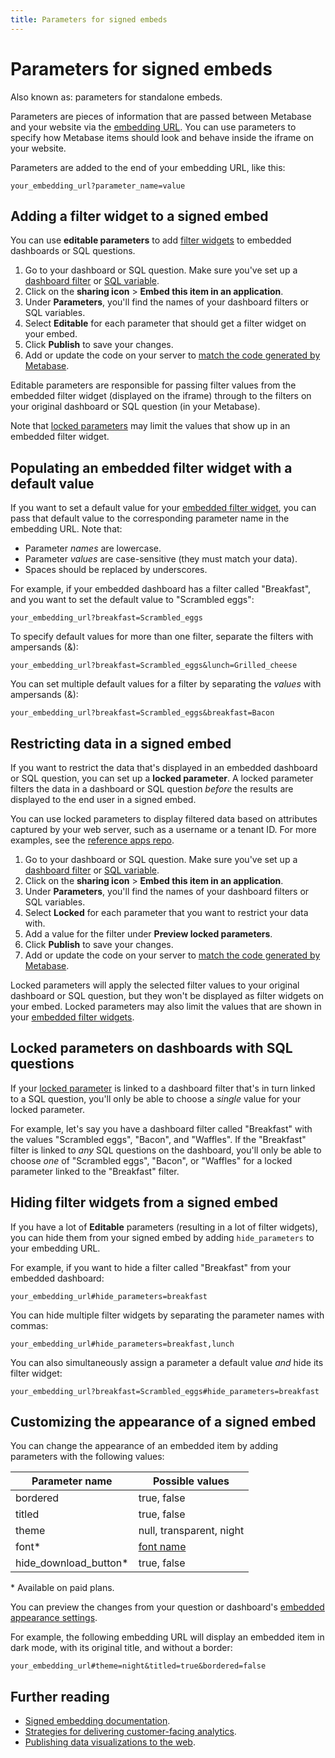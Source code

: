 ```yaml
---
title: Parameters for signed embeds
---
```


# Parameters for signed embeds

Also known as: parameters for standalone embeds.

Parameters are pieces of information that are passed between Metabase and your website via the [embedding URL](./signed-embedding.md#adding-the-embedding-url-to-your-website). You can use parameters to specify how Metabase items should look and behave inside the iframe on your website.

Parameters are added to the end of your embedding URL, like this:

```
your_embedding_url?parameter_name=value
```

## Adding a filter widget to a signed embed

You can use **editable parameters** to add [filter widgets](https://www.metabase.com/glossary/filter_widget) to embedded dashboards or SQL questions.

1. Go to your dashboard or SQL question. Make sure you've set up a [dashboard filter](../dashboards/filters.md) or [SQL variable](../questions/native-editor/sql-parameters.md).
2. Click on the **sharing icon** > **Embed this item in an application**.
3. Under **Parameters**, you'll find the names of your dashboard filters or SQL variables.
4. Select **Editable** for each parameter that should get a filter widget on your embed.
5. Click **Publish** to save your changes.
6. Add or update the code on your server to [match the code generated by Metabase](./signed-embedding.md#previewing-the-server-code-for-an-embed).

Editable parameters are responsible for passing filter values from the embedded filter widget (displayed on the iframe) through to the filters on your original dashboard or SQL question (in your Metabase).

Note that [locked parameters](#restricting-data-in-a-signed-embed) may limit the values that show up in an embedded filter widget.

## Populating an embedded filter widget with a default value

If you want to set a default value for your [embedded filter widget](#adding-a-filter-widget-to-a-signed-embed), you can pass that default value to the corresponding parameter name in the embedding URL. Note that:

- Parameter _names_ are lowercase.
- Parameter _values_ are case-sensitive (they must match your data).
- Spaces should be replaced by underscores.

For example, if your embedded dashboard has a filter called "Breakfast", and you want to set the default value to "Scrambled eggs":

```
your_embedding_url?breakfast=Scrambled_eggs
```

To specify default values for more than one filter, separate the filters with ampersands (&):

```
your_embedding_url?breakfast=Scrambled_eggs&lunch=Grilled_cheese
```

You can set multiple default values for a filter by separating the _values_ with ampersands (&):

```
your_embedding_url?breakfast=Scrambled_eggs&breakfast=Bacon
```

## Restricting data in a signed embed

If you want to restrict the data that's displayed in an embedded dashboard or SQL question, you can set up a **locked parameter**. A locked parameter filters the data in a dashboard or SQL question _before_ the results are displayed to the end user in a signed embed.

You can use locked parameters to display filtered data based on attributes captured by your web server, such as a username or a tenant ID. For more examples, see the [reference apps repo](https://github.com/metabase/embedding-reference-apps).

1. Go to your dashboard or SQL question. Make sure you've set up a [dashboard filter](../dashboards/filters.md) or [SQL variable](../questions/native-editor/sql-parameters.md).
2. Click on the **sharing icon** > **Embed this item in an application**.
3. Under **Parameters**, you'll find the names of your dashboard filters or SQL variables.
4. Select **Locked** for each parameter that you want to restrict your data with.
5. Add a value for the filter under **Preview locked parameters**.
6. Click **Publish** to save your changes.
7. Add or update the code on your server to [match the code generated by Metabase](./signed-embedding.md#previewing-the-server-code-for-an-embed).

Locked parameters will apply the selected filter values to your original dashboard or SQL question, but they won't be displayed as filter widgets on your embed. Locked parameters may also limit the values that are shown in your [embedded filter widgets](#adding-a-filter-widget-to-a-signed-embed).

## Locked parameters on dashboards with SQL questions

If your [locked parameter](#restricting-data-in-a-signed-embed) is linked to a dashboard filter that's in turn linked to a SQL question, you'll only be able to choose a _single_ value for your locked parameter.

For example, let's say you have a dashboard filter called "Breakfast" with the values "Scrambled eggs", "Bacon", and "Waffles". If the "Breakfast" filter is linked to _any_ SQL questions on the dashboard, you'll only be able to choose _one_ of "Scrambled eggs", "Bacon", or "Waffles" for a locked parameter linked to the "Breakfast" filter.

## Hiding filter widgets from a signed embed

If you have a lot of **Editable** parameters (resulting in a lot of filter widgets), you can hide them from your signed embed by adding `hide_parameters` to your embedding URL. 

For example, if you want to hide a filter called "Breakfast" from your embedded dashboard:

```
your_embedding_url#hide_parameters=breakfast
```

You can hide multiple filter widgets by separating the parameter names with commas:

```
your_embedding_url#hide_parameters=breakfast,lunch
```

You can also simultaneously assign a parameter a default value _and_ hide its filter widget:

```
your_embedding_url?breakfast=Scrambled_eggs#hide_parameters=breakfast
```

## Customizing the appearance of a signed embed

You can change the appearance of an embedded item by adding parameters with the following values:

| Parameter name         | Possible values                               |
| ---------------------- | --------------------------------------------- |
| bordered               | true, false                                   |
| titled                 | true, false                                   |
| theme                  | null, transparent, night                      |
| font\*                 | [font name](../configuring-metabase/fonts.md) |
| hide_download_button\* | true, false                                   |

\* Available on paid plans.

You can preview the changes from your question or dashboard's [embedded appearance settings](./signed-embedding.md#customizing-the-appearance-of-signed-embeds).

For example, the following embedding URL will display an embedded item in dark mode, with its original title, and without a border:

```
your_embedding_url#theme=night&titled=true&bordered=false
```

## Further reading

- [Signed embedding documentation](./signed-embedding.md).
- [Strategies for delivering customer-facing analytics](https://www.metabase.com/learn/embedding/embedding-overview).
- [Publishing data visualizations to the web](https://www.metabase.com/learn/embedding/embedding-charts-and-dashboards).
